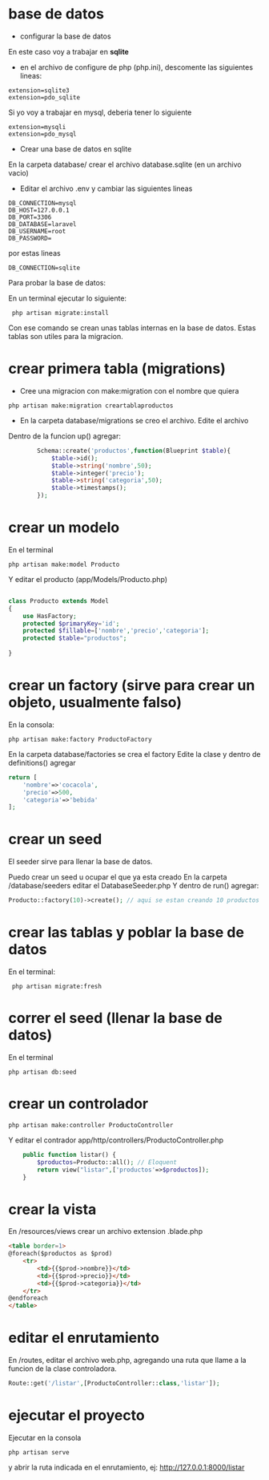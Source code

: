 # base de datos

* configurar la base de datos

En este caso voy a trabajar en **sqlite**

* en el archivo de configure de php (php.ini), descomente las siguientes lineas:

```
extension=sqlite3
extension=pdo_sqlite
```

Si yo voy a trabajar en mysql, deberia tener lo siguiente

```
extension=mysqli
extension=pdo_mysql
```

* Crear una base de datos en sqlite

En la carpeta database/ crear el archivo database.sqlite (en un archivo vacio)

* Editar el archivo .env  y cambiar las siguientes lineas

```
DB_CONNECTION=mysql
DB_HOST=127.0.0.1
DB_PORT=3306
DB_DATABASE=laravel
DB_USERNAME=root
DB_PASSWORD=
```
por estas lineas

```
DB_CONNECTION=sqlite
```

Para probar la base de datos:

En un terminal ejecutar lo siguiente:

```
 php artisan migrate:install
```
Con ese comando se crean unas tablas internas en la base de datos. Estas tablas son utiles para la migracion.


# crear primera tabla (migrations)
* Cree una migracion con make:migration con el nombre que quiera

```
php artisan make:migration creartablaproductos
```

* En la carpeta database/migrations se creo el archivo. Edite el archivo

Dentro de la funcion up() agregar:
```php
        Schema::create('productos',function(Blueprint $table){
            $table->id();
            $table->string('nombre',50);
            $table->integer('precio');
            $table->string('categoria',50);
            $table->timestamps();
        });
```
# crear un modelo
En el terminal
```
php artisan make:model Producto
```

Y editar el producto (app/Models/Producto.php)

```php

class Producto extends Model
{
    use HasFactory;
    protected $primaryKey='id';
    protected $fillable=['nombre','precio','categoria'];
    protected $table="productos";
    
}
```

# crear un factory (sirve para crear un objeto, usualmente falso)
En la consola:
```
php artisan make:factory ProductoFactory
```
En la carpeta database/factories se crea el factory
Edite la clase y dentro de definitions() agregar

```php
return [
    'nombre'=>'cocacola',
    'precio'=>500,
    'categoria'=>'bebida'
];
```        

# crear un seed
El seeder sirve para llenar la base de datos.

Puedo crear un seed u ocupar el que ya esta creado
En la carpeta /database/seeders editar el DatabaseSeeder.php
Y dentro de run() agregar:

```php
Producto::factory(10)->create(); // aqui se estan creando 10 productos en la base de datos
```

# crear las tablas y poblar la base de datos
En el terminal:
```
 php artisan migrate:fresh
```

# correr el seed (llenar la base de datos)
En el terminal
```
php artisan db:seed
```

# crear un controlador

```
php artisan make:controller ProductoController
```
Y editar el contrador app/http/controllers/ProductoController.php

```php
    public function listar() {
        $productos=Producto::all(); // Eloquent
        return view("listar",['productos'=>$productos]);
    }
```

# crear la vista
En /resources/views crear un archivo extension .blade.php

```html
<table border=1>
@foreach($productos as $prod)
    <tr>
        <td>{{$prod->nombre}}</td>
        <td>{{$prod->precio}}</td>
        <td>{{$prod->categoria}}</td>
    </tr>
@endforeach
</table>    
```

# editar el enrutamiento
En /routes, editar el archivo web.php, agregando una ruta que llame a la funcion de la clase controladora.

```php
Route::get('/listar',[ProductoController::class,'listar']);
```


# ejecutar el proyecto
Ejecutar en la consola

```
php artisan serve
```
y abrir la ruta indicada en el enrutamiento, ej: http://127.0.0.1:8000/listar
